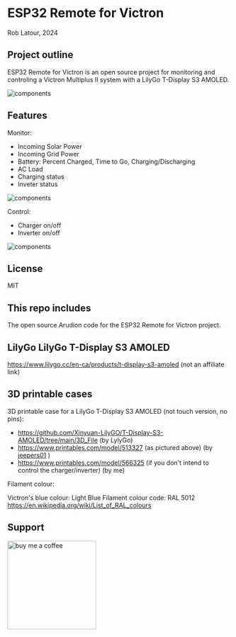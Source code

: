 # ESP32 Remote for Victron

Rob Latour, 2024

## Project outline

ESP32 Remote for Victron is an open source project for monitoring and controling a Victron Multiplus II system with a LilyGo T-Display S3 AMOLED.

![components](https://github.com/roblatour/ESP32RemoteForVictron/blob/main/images/image01.jpg)

## Features

Monitor:
- Incoming Solar Power
- Incoming Grid Power
- Battery: Percent Charged, Time to Go, Charging/Discharging
- AC Load
- Charging status
- Inveter status

![components](https://github.com/roblatour/ESP32RemoteForVictron/blob/main/images/image02.jpg)

Control:
- Charger on/off
- Inverter on/off
  
![components](https://github.com/roblatour/ESP32RemoteForVictron/blob/main/images/image03.jpg)

## License

MIT

## This repo includes

The open source Arudion code for the ESP32 Remote for Victron project.

## LilyGo LilyGo T-Display S3 AMOLED
   
   https://www.lilygo.cc/en-ca/products/t-display-s3-amoled (not an affiliate link)   
  
## 3D printable cases 
 
3D printable case for a LilyGo T-Display S3 AMOLED (not touch version, no pins):

- https://github.com/Xinyuan-LilyGO/T-Display-S3-AMOLED/tree/main/3D_File (by LylyGo)
- https://www.printables.com/model/513327 (as pictured above) (by [jeepers01](https://www.printables.com/@jeepers01_100513) )
- https://www.printables.com/model/566325 (if you don't intend to control the charger/inverter) (by me)
	  
Filament colour:
	   
   Victron's blue colour:	Light Blue
   Filament colour code:	RAL 5012 https://en.wikipedia.org/wiki/List_of_RAL_colours

## Support

[<img alt="buy me  a coffee" width="200px" src="https://cdn.buymeacoffee.com/buttons/v2/default-blue.png" />](https://www.buymeacoffee.com/roblatour)
